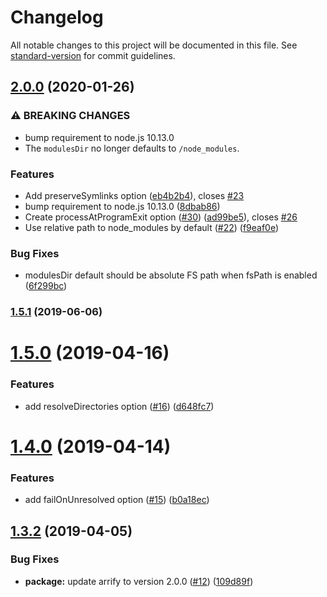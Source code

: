 # Changelog

All notable changes to this project will be documented in this file. See [standard-version](https://github.com/conventional-changelog/standard-version) for commit guidelines.

## [2.0.0](https://github.com/cfware/babel-plugin-bare-import-rewrite/compare/v1.5.1...v2.0.0) (2020-01-26)


### ⚠ BREAKING CHANGES

* bump requirement to node.js 10.13.0
* The `modulesDir` no longer defaults to `/node_modules`.

### Features

* Add preserveSymlinks option ([eb4b2b4](https://github.com/cfware/babel-plugin-bare-import-rewrite/commit/eb4b2b451f157e3123a49cf9c739390ccfe27ad6)), closes [#23](https://github.com/cfware/babel-plugin-bare-import-rewrite/issues/23)
* bump requirement to node.js 10.13.0 ([8dbab86](https://github.com/cfware/babel-plugin-bare-import-rewrite/commit/8dbab868fd7a4bb34c162071e1e9ca26545bace4))
* Create processAtProgramExit option ([#30](https://github.com/cfware/babel-plugin-bare-import-rewrite/issues/30)) ([ad99be5](https://github.com/cfware/babel-plugin-bare-import-rewrite/commit/ad99be55f15896277d8b85c05bddf63528f8439b)), closes [#26](https://github.com/cfware/babel-plugin-bare-import-rewrite/issues/26)
* Use relative path to node_modules by default ([#22](https://github.com/cfware/babel-plugin-bare-import-rewrite/issues/22)) ([f9eaf0e](https://github.com/cfware/babel-plugin-bare-import-rewrite/commit/f9eaf0e10c4c16ab8578baf335908eb213757552))


### Bug Fixes

* modulesDir default should be absolute FS path when fsPath is enabled ([6f299bc](https://github.com/cfware/babel-plugin-bare-import-rewrite/commit/6f299bc31dc9c2f0341d3ccf8295631ef88b957c))

### [1.5.1](https://github.com/cfware/babel-plugin-bare-import-rewrite/compare/v1.5.0...v1.5.1) (2019-06-06)



# [1.5.0](https://github.com/cfware/babel-plugin-bare-import-rewrite/compare/v1.4.0...v1.5.0) (2019-04-16)


### Features

* add resolveDirectories option ([#16](https://github.com/cfware/babel-plugin-bare-import-rewrite/issues/16)) ([d648fc7](https://github.com/cfware/babel-plugin-bare-import-rewrite/commit/d648fc7))



# [1.4.0](https://github.com/cfware/babel-plugin-bare-import-rewrite/compare/v1.3.2...v1.4.0) (2019-04-14)


### Features

* add failOnUnresolved option ([#15](https://github.com/cfware/babel-plugin-bare-import-rewrite/issues/15)) ([b0a18ec](https://github.com/cfware/babel-plugin-bare-import-rewrite/commit/b0a18ec))



## [1.3.2](https://github.com/cfware/babel-plugin-bare-import-rewrite/compare/v1.3.1...v1.3.2) (2019-04-05)


### Bug Fixes

* **package:** update arrify to version 2.0.0 ([#12](https://github.com/cfware/babel-plugin-bare-import-rewrite/issues/12)) ([109d89f](https://github.com/cfware/babel-plugin-bare-import-rewrite/commit/109d89f))
